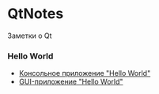 # QtNotes

Заметки о Qt

### Hello World

* [Консольное приложение "Hello World"](Notes/HelloWorld.md)
* [GUI-приложение "Hello World"](Notes/HelloGui.md)

